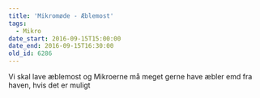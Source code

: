 ```yaml
---
title: 'Mikromøde - Æblemost'
tags:
  - Mikro
date_start: 2016-09-15T15:00:00
date_end: 2016-09-15T16:30:00
old_id: 6286
---
```

Vi skal lave æblemost og Mikroerne må meget gerne have æbler emd fra haven, hvis det er muligt
